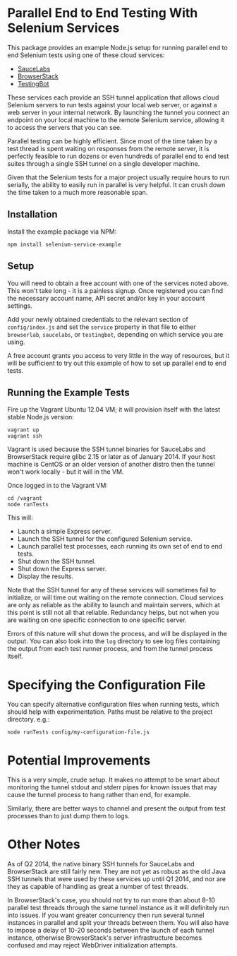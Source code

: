 # Parallel End to End Testing With Selenium Services

This package provides an example Node.js setup for running parallel end to
end Selenium tests using one of these cloud services:

* [SauceLabs](https://saucelabs.com)
* [BrowserStack](http://www.browserstack.com)
* [TestingBot](http://testingbot.com)

These services each provide an SSH tunnel application that allows cloud Selenium
servers to run tests against your local web server, or against a web server in
your internal network. By launching the tunnel you connect an endpoint on your
local machine to the remote Selenium service, allowing it to access the servers
that you can see.

Parallel testing can be highly efficient. Since most of the time taken by a test
thread is spent waiting on responses from the remote server, it is perfectly
feasible to run dozens or even hundreds of parallel end to end test suites
through a single SSH tunnel on a single developer machine.

Given that the Selenium tests for a major project usually require hours to run
serially, the ability to easily run in parallel is very helpful. It can crush
down the time taken to a much more reasonable span.

## Installation

Install the example package via NPM:

```
npm install selenium-service-example
```

## Setup

You will need to obtain a free account with one of the services noted above.
This won't take long - it is a painless signup. Once registered you can find the
necessary account name, API secret and/or key in your account settings.

Add your newly obtained credentials to the relevant section of
`config/index.js` and set the `service` property in that file to either
`browserlab`, `saucelabs`, or `testingbot`, depending on which service you are
using.

A free account grants you access to very little in the way of resources, but
it will be sufficient to try out this example of how to set up parallel end to
end tests.

## Running the Example Tests

Fire up the Vagrant Ubuntu 12.04 VM; it will provision itself with the latest
stable Node.js version:

```
vagrant up
vagrant ssh
```

Vagrant is used because the SSH tunnel binaries for SauceLabs and BrowserStack
require glibc 2.15 or later as of January 2014. If your host machine is CentOS
or an older version of another distro then the tunnel won't work locally - but
it will in the VM.

Once logged in to the Vagrant VM:

```
cd /vagrant
node runTests
```

This will:

  * Launch a simple Express server.
  * Launch the SSH tunnel for the configured Selenium service.
  * Launch parallel test processes, each running its own set of end to end tests.
  * Shut down the SSH tunnel.
  * Shut down the Express server.
  * Display the results.

Note that the SSH tunnel for any of these services will sometimes fail to
initialize, or will time out waiting on the remote connection. Cloud services
are only as reliable as the ability to launch and maintain servers, which at
this point is still not all that reliable. Redundancy helps, but not
when you are waiting on one specific connection to one specific server.

Errors of this nature will shut down the process, and will be displayed in the
output. You can also look into the `log` directory to see log files containing
the output from each test runner process, and from the tunnel process itself.

# Specifying the Configuration File

You can specify alternative configuration files when running tests, which should
help with experimentation. Paths must be relative to the project directory.
e.g.:

```
node runTests config/my-configuration-file.js
```

# Potential Improvements

This is a very simple, crude setup. It makes no attempt to be smart about
monitoring the tunnel stdout and stderr pipes for known issues that may cause
the tunnel process to hang rather than end, for example.

Similarly, there are better ways to channel and present the output from test
processes than to just dump them to logs.

# Other Notes

As of Q2 2014, the native binary SSH tunnels for SauceLabs and BrowserStack are
still fairly new. They are not yet as robust as the old Java SSH tunnels that
were used by these services up until Q1 2014, and nor are they as capable of
handling as great a number of test threads.

In BrowserStack's case, you should not try to run more than about 8-10 parallel
test threads through the same tunnel instance as it will definitely run into
issues. If you want greater concurrency then run several tunnel instances in
parallel and split your threads between them. You will also have to impose a
delay of 10-20 seconds between the launch of each tunnel instance, otherwise
BrowserStack's server infrastructure becomes confused and may reject WebDriver
initialization attempts.
